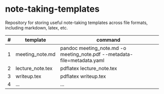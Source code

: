 # note-taking-templates
Repository for storing useful note-taking templates across file formats, including markdown, latex, etc.

| # | template         | command                          |
|---|------------------|----------------------------------|
| 1 | meeting_note.md  | pandoc meeting_note.md -o meeting_note.pdf --metadata-file=metadata.yaml |
| 2 | lecture_note.tex | pdflatex lecture_note.tex        |
| 3 | writeup.tex      | pdflatex writeup.tex             |
| 4 | ...             | ...                               |
